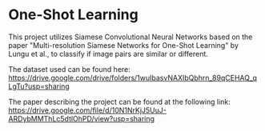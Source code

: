 # One-Shot Learning
This project utilizes Siamese Convolutional Neural Networks based on the paper "Multi-resolution Siamese Networks for One-Shot Learning" by Lungu et al., to classify if image pairs are similar or different.

The dataset used can be found here: https://drive.google.com/drive/folders/1wuIbasvNAXIbQbhrn_89qCEHAQ_qLgTu?usp=sharing



The paper describing the project can be found at the following link:
https://drive.google.com/file/d/10N1NrKjJ5UuJ-ARDybMMThLc5dtlOhPD/view?usp=sharing
